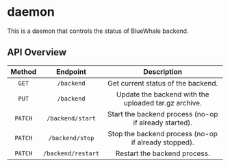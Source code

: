 # daemon

This is a daemon that controls the status of BlueWhale backend.

## API Overview

| Method  |      Endpoint      |                      Description                      |
|:-------:|:------------------:|:-----------------------------------------------------:|
|  `GET`  |     `/backend`     |          Get current status of the backend.           |
|  `PUT`  |     `/backend`     | Update the backend with the uploaded tar.gz archive.  |
| `PATCH` |  `/backend/start`  | Start the backend process (no-op if already started). |
| `PATCH` |  `/backend/stop`   | Stop the backend process (no-op if already stopped).  |
| `PATCH` | `/backend/restart` |             Restart the backend process.              |
